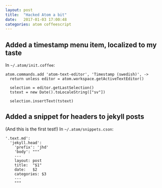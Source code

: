 ```yaml
---
layout: post
title:  "Hacked Atom a bit"
date:   2017-01-03 17:00:48
categories: atom coffeescript
---
```


## Added a timestamp menu item, localized to my taste

In `~/.atom/init.coffee`:
```
atom.commands.add 'atom-text-editor', 'Timestamp (swedish)', ->
  return unless editor = atom.workspace.getActiveTextEditor()

  selection = editor.getLastSelection()
  tstext = new Date().toLocaleString(["sv"])

  selection.insertText(tstext)
```
## Added a snippet for headers to jekyll posts

(And this is the first test!) In `~/.atom/snippets.cson`:

```
'.text.md':
  'jekyll.head':
    'prefix': 'jhd'
    'body': """
    ---
    layout: post
    title:  "$1"
    date:   $2
    categories: $3
    ---
    """
```
